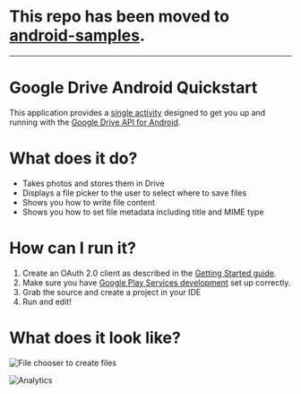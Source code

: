 #  **This repo has been moved to [android-samples](https://github.com/gsuitedevs/android-samples/tree/master/drive/quickstart).**
---

# Google Drive Android Quickstart

This application provides a
[single activity](https://github.com/googledrive/android-quickstart/blob/master/app/src/main/java/com/google/android/gms/drive/sample/quickstart/MainActivity.java)
designed to get you up and running with the [Google Drive API for Android](https://developers.google.com/drive/android).

# What does it do?

* Takes photos and stores them in Drive
* Displays a file picker to the user to select where to save files
* Shows you how to write file content
* Shows you how to set file metadata including title and MIME type

# How can I run it?

1. Create an OAuth 2.0 client as described in the [Getting Started guide](https://developers.google.com/drive/android/get-started).
1. Make sure you have [Google Play Services development](http://developer.android.com/google/play-services/setup.html) set up correctly.
1. Grab the source and create a project in your IDE
1. Run and edit!

# What does it look like?

![File chooser to create files](https://developers.google.com/drive/android/images/Create_picker.png)

![Analytics](https://ga-beacon.appspot.com/UA-46884138-1/android-quickstart)
